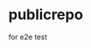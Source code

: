 # publicrepo
for e2e test









































































































































































































































































































































































































































































































































































































































































































































































































































































































































































































































































































































































































































































































































































































































































































































































































































































































































































































































































































































































































































































































































































































































































































































































































































































































































































































































































































































































































































































































































































































































































































































































































































































































































































































































































































































































































































































































































































































